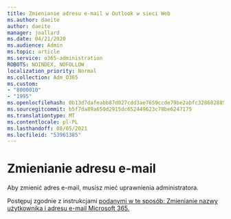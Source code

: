 ```yaml
---
title: Zmienianie adresu e-mail w Outlook w sieci Web
ms.author: daeite
author: daeite
manager: joallard
ms.date: 04/21/2020
ms.audience: Admin
ms.topic: article
ms.service: o365-administration
ROBOTS: NOINDEX, NOFOLLOW
localization_priority: Normal
ms.collection: Adm_O365
ms.custom:
- "8000010"
- "1995"
ms.openlocfilehash: 0b13d7dafeabb87d027cdd3ae7659ccde79be2abfc328682885bfb0f95c1b442
ms.sourcegitcommit: b5f7da89a650d2915dc652449623c78be6247175
ms.translationtype: MT
ms.contentlocale: pl-PL
ms.lasthandoff: 08/05/2021
ms.locfileid: "53961385"
---
```

# <a name="change-your-email-address"></a>Zmienianie adresu e-mail 

Aby zmienić adres e-mail, musisz mieć uprawnienia administratora.
  
Postępuj zgodnie z instrukcjami [podanymi w te sposób: Zmienianie nazwy użytkownika i adresu e-mail Microsoft 365.](https://docs.microsoft.com/microsoft-365/admin/add-users/change-a-user-name-and-email-address)